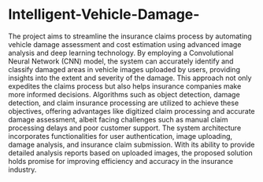 # Intelligent-Vehicle-Damage-
The project aims to streamline the insurance claims process by automating vehicle damage assessment and cost estimation using advanced image analysis and deep learning technology. By employing a Convolutional Neural Network (CNN) model, the system can accurately identify and classify damaged areas in vehicle images uploaded by users, providing insights into the extent and severity of the damage. This approach not only expedites the claims process but also helps insurance companies make more informed decisions. Algorithms such as object detection, damage detection, and claim insurance processing are utilized to achieve these objectives, offering advantages like digitized claim processing and accurate damage assessment, albeit facing challenges such as manual claim processing delays and poor customer support. The system architecture incorporates functionalities for user authentication, image uploading, damage analysis, and insurance claim submission. With its ability to provide detailed analysis reports based on uploaded images, the proposed solution holds promise for improving efficiency and accuracy in the insurance industry.
